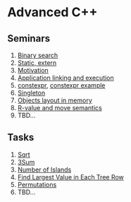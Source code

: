 # Advanced C++

## Seminars
1. [Binary search](docs/01.binary_search.pdf)
2. [Static, extern](docs/02.static.pdf)
3. [Motivation](docs/03.motivation.pdf)
4. [Application linking and execution](docs/04.execution.pdf)
5. [constexpr](docs/05.constexpr.pdf), [constexpr example](docs/05.constexpr_example.pdf)
6. [Singleton](docs/06.singletone.pdf)
7. [Objects layout in memory](docs/07.xxx.pdf)
8. [R-value and move semantics](docs/08.xxx.pdf)
9. TBD...

## Tasks
1. [Sqrt](tasks/lc_69_sqrt/README.md)
2. [3Sum](tasks/lc_15_3sum/README.md)
3. [Number of Islands](tasks/lc_200_islands/README.md)
4. [Find Largest Value in Each Tree Row](tasks/lc_515_tree_row/README.md)
5. [Permutations](tasks/lc_46_permutations/README.md)
6. TBD...
